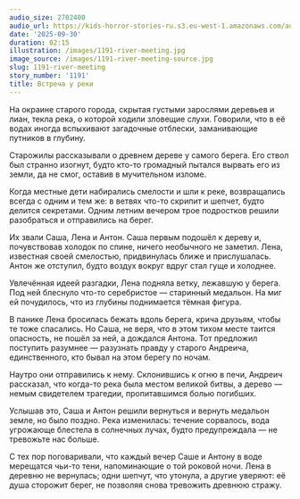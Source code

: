 ```yaml
---
audio_size: 2702400
audio_url: https://kids-horror-stories-ru.s3.eu-west-1.amazonaws.com/audio/1191-river-meeting.mp3
date: '2025-09-30'
duration: 02:15
illustration: /images/1191-river-meeting.jpg
image_source: /images/1191-river-meeting-source.jpg
slug: 1191-river-meeting
story_number: '1191'
title: Встреча у реки
---
```


На окраине старого города, скрытая густыми зарослями деревьев и лиан, текла река, о которой ходили зловещие слухи. Говорили, что в её водах иногда вспыхивают загадочные отблески, заманивающие путников в глубину.

Старожилы рассказывали о древнем дереве у самого берега. Его ствол был странно изогнут, будто кто-то громадный пытался вырвать его из земли, да не смог, оставив в мучительном изломе.

Когда местные дети набирались смелости и шли к реке, возвращались всегда с одним и тем же: в ветвях что-то скрипит и шепчет, будто делится секретами. Одним летним вечером трое подростков решили разобраться и отправились на берег.

Их звали Саша, Лена и Антон. Саша первым подошёл к дереву и, почувствовав холодок по спине, ничего необычного не заметил. Лена, известная своей смелостью, придвинулась ближе и прислушалась. Антон же отступил, будто воздух вокруг вдруг стал гуще и холоднее.

Увлечённая идеей разгадки, Лена подняла ветку, лежавшую у берега. Под ней блеснуло что-то серебристое — старинный медальон. На миг ей почудилось, что из глубины поднимается тёмная фигура.

В панике Лена бросилась бежать вдоль берега, крича друзьям, чтобы те тоже спасались. Но Саша, не веря, что в этом тихом месте таится опасность, не пошёл за ней, а дождался Антона. Тот предложил поступить разумнее — разузнать правду у старого Андреича, единственного, кто бывал на этом берегу по ночам.

Наутро они отправились к нему. Склонившись к огню в печи, Андреич рассказал, что когда-то река была местом великой битвы, а дерево — немым свидетелем трагедии, пропитавшимся болью погибших.

Услышав это, Саша и Антон решили вернуться и вернуть медальон земле, но было поздно. Река изменилась: течение сорвалось, вода угрожающе блестела в солнечных лучах, будто предупреждала — не тревожьте нас больше.

С тех пор поговаривали, что каждый вечер Саше и Антону в воде мерещатся чьи-то тени, напоминающие о той роковой ночи. Лена в деревню не вернулась; одни шепчут, что утонула, а другие уверяют: её душа сторожит берег, не позволяя снова тревожить древнюю стражу.